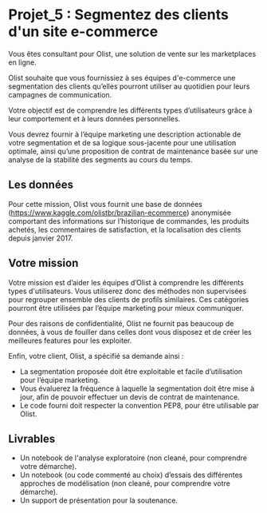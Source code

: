 # Projet_5 : Segmentez des clients d'un site e-commerce

Vous êtes consultant pour Olist, une solution de vente sur les marketplaces en ligne.

Olist souhaite que vous fournissiez à ses équipes d'e-commerce une segmentation des clients qu’elles pourront utiliser au quotidien pour leurs campagnes de communication.

Votre objectif est de comprendre les différents types d’utilisateurs grâce à leur comportement et à leurs données personnelles.

Vous devrez fournir à l’équipe marketing une description actionable de votre segmentation et de sa logique sous-jacente pour une utilisation optimale, ainsi qu’une proposition de contrat de maintenance basée sur une analyse de la stabilité des segments au cours du temps.

## Les données

Pour cette mission, Olist vous fournit une base de données (https://www.kaggle.com/olistbr/brazilian-ecommerce) anonymisée comportant des informations sur l’historique de commandes, les produits achetés, les commentaires de satisfaction, et la localisation des clients depuis janvier 2017.

## Votre mission

Votre mission est d’aider les équipes d’Olist à comprendre les différents types d'utilisateurs. Vous utiliserez donc des méthodes non supervisées pour regrouper ensemble des clients de profils similaires. Ces catégories pourront être utilisées par l’équipe marketing pour mieux communiquer.

Pour des raisons de confidentialité, Olist ne fournit pas beaucoup de données, à vous de fouiller dans celles dont vous disposez et de créer les meilleures features pour les exploiter.

Enfin, votre client, Olist, a spécifié sa demande ainsi :
- La segmentation proposée doit être exploitable et facile d’utilisation pour l’équipe marketing.
- Vous évaluerez la fréquence à laquelle la segmentation doit être mise à jour, afin de pouvoir effectuer un devis de contrat de maintenance.
- Le code fourni doit respecter la convention PEP8, pour être utilisable par Olist.

## Livrables
- Un notebook de l'analyse exploratoire (non cleané, pour comprendre votre démarche).
- Un notebook (ou code commenté au choix) d’essais des différentes approches de modélisation (non cleané, pour comprendre votre démarche).
- Un support de présentation pour la soutenance.
